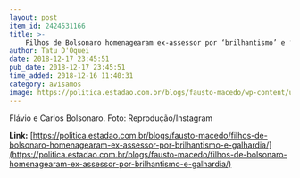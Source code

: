 ```yaml
---
layout: post
item_id: 2424531166
title: >-
    Filhos de Bolsonaro homenagearam ex-assessor por ‘brilhantismo’ e ‘galhardia’
author: Tatu D'Oquei
date: 2018-12-17 23:45:51
pub_date: 2018-12-17 23:45:51
time_added: 2018-12-16 11:40:31
category: avisamos
image: https://politica.estadao.com.br/blogs/fausto-macedo/wp-content/uploads/sites/41/2018/12/flavio-carlos-bolsonaro.jpg
---
```


Flávio e Carlos Bolsonaro. Foto: Reprodução/Instagram

**Link:** [https://politica.estadao.com.br/blogs/fausto-macedo/filhos-de-bolsonaro-homenagearam-ex-assessor-por-brilhantismo-e-galhardia/](https://politica.estadao.com.br/blogs/fausto-macedo/filhos-de-bolsonaro-homenagearam-ex-assessor-por-brilhantismo-e-galhardia/)

